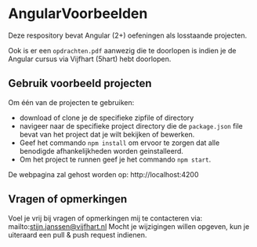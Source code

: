 # AngularVoorbeelden

Deze respository bevat Angular (2+) oefeningen als losstaande projecten.

Ook is er een `opdrachten.pdf` aanwezig die te doorlopen is indien je de Angular cursus via Vijfhart (5hart) hebt doorlopen.


## Gebruik voorbeeld projecten

Om één van de projecten te gebruiken:

- download of clone je de specifieke zipfile of directory
- navigeer naar de specifieke project directory die de `package.json` file bevat van het project dat je wilt bekijken of bewerken.
- Geef het commando `npm install` om ervoor te zorgen dat alle benodigde afhankelijkheden worden geinstalleerd.
- Om het project te runnen geef je het commando `npm start`. 

De webpagina zal gehost worden op: http://localhost:4200


## Vragen of opmerkingen

Voel je vrij bij vragen of opmerkingen mij te contacteren via: mailto:stijn.janssen@vijfhart.nl
Mocht je wijzigingen willen opgeven, kun je uiteraard een pull & push request indienen.
